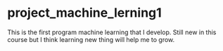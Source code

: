 # project_machine_lerning1
This is the first program machine learning that I develop. Still new in this course but I think learning new thing will help me to grow.
